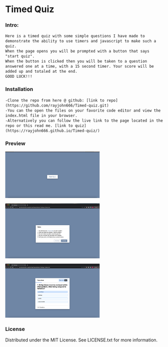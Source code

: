 # Timed Quiz

### Intro:
    Here is a timed quiz with some simple questions I have made to demonstrate the ability to use timers and javascript to make such a quiz.
    When the page opens you will be prompted with a button that says "start quiz".
    When the button is clicked then you will be taken to a question answered one at a time, with a 15 second timer. Your score will be added up and totaled at the end.
    GOOD LUCK!!!

### Installation
    -Clone the repo from here @ github: [link to repo] (https://github.com/rayjohn666/Timed-quiz.git)
    -You can the open the files on your favorite code editor and view the index.html file in your browser.
    -Alternatively you can follow the live link to the page located in the repo or this read me. [link to quiz]  (https://rayjohn666.github.io/Timed-quiz/)
### Preview
<img
  src="Assets/Images/Screen Shot 2022-11-13 at 8.01.32 PM.png"
  alt="Alt text"
  title="Optional title"
  style="display: inline-block; margin: 0 auto; max-width: 300px">
  
  <img
  src="Assets/Images/Screen Shot 2022-11-13 at 8.02.53 PM.png"
  alt="Alt text"
  title="Optional title"
  style="display: inline-block; margin: 0 auto; max-width: 300px">
  
  <img
  src="Assets/Images/Screen Shot 2022-11-13 at 8.04.02 PM.png"
  alt="Alt text"
  title="Optional title"
  style="display: inline-block; margin: 0 auto; max-width: 300px">



### License
Distributed under the MIT License. See LICENSE.txt for more information.

